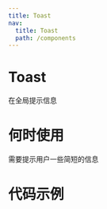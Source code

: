 ```yaml
---
title: Toast
nav:
  title: Toast
  path: /components
---
```


# Toast

在全局提示信息

# 何时使用

需要提示用户一些简短的信息

# 代码示例

<code src="./demos/basic.tsx" />
<code src="./demos/five.tsx" />
<code src="./demos/closeButton.tsx" />
<code src="./demos/position.tsx" />
<code src="./demos/afterClose.tsx" />
<API src="./Toast.tsx" />
